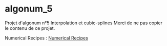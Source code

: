 # algonum_5
Projet d'algonum n°5
Interpolation et cubic-splines 
Merci de ne pas copier le contenu de ce projet.

Numerical Recipes : [Numerical Recipes](http://www2.units.it/ipl/students_area/imm2/files/Numerical_Recipes.pdf)

